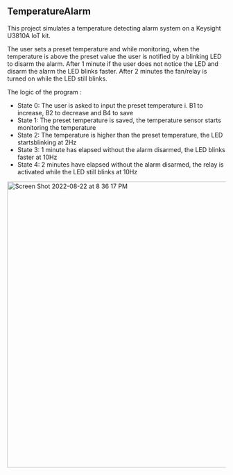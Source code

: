 ## TemperatureAlarm
This project simulates a temperature detecting alarm system on  a Keysight U3810A IoT kit.

The user sets a preset temperature and while monitoring, when the temperature is above the preset value the user is notified by a blinking LED to disarm the alarm. After 1 minute if the user does not notice the LED and disarm the alarm the LED blinks faster. After 2 minutes the fan/relay is turned on while
the LED still blinks.

The logic of the program :
 - State 0: The user is asked to input the preset temperature
  i. B1 to increase, B2 to decrease and B4 to save
 - State 1: The preset temperature is saved, the temperature sensor starts monitoring the temperature
 - State 2: The temperature is higher than the preset temperature, the LED startsblinking at 2Hz
 - State 3: 1 minute has elapsed without the alarm disarmed, the LED blinks faster at 10Hz
 - State 4: 2 minutes have elapsed without the alarm disarmed, the relay is activated while the LED still blinks at 10Hz
  
  
 <img width="659" alt="Screen Shot 2022-08-22 at 8 36 17 PM" src="https://user-images.githubusercontent.com/61993180/186043239-db7bde80-1775-4fbe-b3fd-041841ce4198.png">
